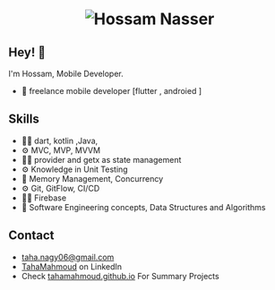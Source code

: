 
<h1 align="center">
  <img src="https://readme-typing-svg.herokuapp.com?size=28&color=BC36F7&center=true&vCenter=true&lines=Hossam+Nasser" alt="Hossam Nasser" />
</h1>

## Hey! 👋
I'm Hossam, Mobile Developer.

- 🧭 freelance mobile developer [flutter , androied ]

## Skills
-	👨‍💻 dart, kotlin ,Java, 
-	⚙️ MVC, MVP,  MVVM 
-	👨‍💻 provider and getx as state management 
-	⚙️ Knowledge in Unit Testing
-	💽 Memory Management, Concurrency 
-	⚙️ Git, GitFlow, CI/CD
-	👨‍💻 Firebase
-	💽 Software Engineering concepts, Data Structures and Algorithms



## Contact
- [taha.nagy06@gmail.com](mailto:taha.nagy06@gmail.com)
- [TahaMahmoud](https://www.linkedin.com/in/engtahamahmoud/) on LinkedIn
- Check [tahamahmoud.github.io](https://tahamahmoud.github.io) For Summary Projects
